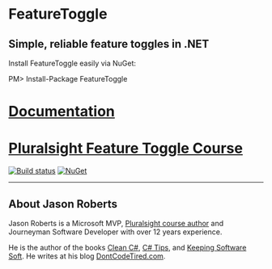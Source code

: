 # FeatureToggle

## Simple, reliable feature toggles in .NET

Install FeatureToggle easily via NuGet:

PM> Install-Package FeatureToggle

# [Documentation](http://jason-roberts.github.io/FeatureToggle.Docs/)
# [Pluralsight Feature Toggle Course](http://bit.ly/psfeaturetoggle)

[![Build status](https://ci.appveyor.com/api/projects/status/78q3e4vyihapl98w?svg=true)](https://ci.appveyor.com/project/jason-roberts/featuretoggle) [![NuGet](https://img.shields.io/nuget/v/FeatureToggle.svg)](https://www.nuget.org/packages/FeatureToggle)


--------

## About Jason Roberts

Jason Roberts is a Microsoft MVP, [Pluralsight course author](http://bit.ly/psjasonroberts) and Journeyman Software Developer with over 12 years experience.

He is the author of the books [Clean C#](http://cleancsharp.com/), [C# Tips](http://bit.ly/sharpbook), and [Keeping Software Soft](http://keepingsoftwaresoft.com). He writes at his blog [DontCodeTired.com](http://dontcodetired.com).

